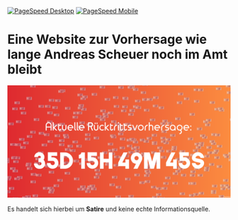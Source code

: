 [![PageSpeed Desktop](https://img.shields.io/badge/PageSpeed%20Desktop-100%25-green)](https://developers.google.com/speed/pagespeed/insights/?hl=de&url=domspatzen-quantum.de&tab=desktop)
[![PageSpeed Mobile](https://img.shields.io/badge/PageSpeed%20Mobile-99%25-green)](https://developers.google.com/speed/pagespeed/insights/?hl=de&url=domspatzen-quantum.de)

# Eine Website zur Vorhersage wie lange Andreas Scheuer noch im Amt bleibt
![screenshot](https://raw.githubusercontent.com/TessyPowder/Wann-tritt-Scheuer-zurueck/master/img/screenshot.png)

Es handelt sich hierbei um **Satire** und keine echte Informationsquelle.

